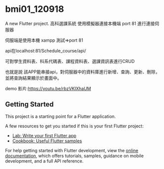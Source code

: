 # bmi01_120918

A new Flutter project.
高科選課系統
使用模擬器連接本機端 port 81 進行連接伺服器

伺服端是使用本機 xampp 測試=>port 81

api在localhost:81/Schedule_course/api/

可對學生資料表、科系代碼表、課程資料表、選課資訊表進行CRUD

也就是說 該APP能串接api，對伺服器中的資料庫進行新增、查詢、更新、刪除，並將查詢結果顯示於畫面中。

demo 影片:https://youtu.be/rbzVKIXhaUM
## Getting Started

This project is a starting point for a Flutter application.

A few resources to get you started if this is your first Flutter project:

- [Lab: Write your first Flutter app](https://docs.flutter.dev/get-started/codelab)
- [Cookbook: Useful Flutter samples](https://docs.flutter.dev/cookbook)

For help getting started with Flutter development, view the
[online documentation](https://docs.flutter.dev/), which offers tutorials,
samples, guidance on mobile development, and a full API reference.
